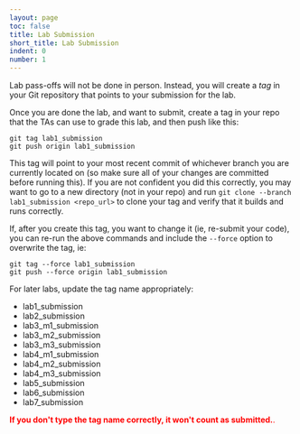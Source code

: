 ```yaml
---
layout: page
toc: false
title: Lab Submission
short_title: Lab Submission
indent: 0
number: 1
---
```


Lab pass-offs will not be done in person.  Instead, you will create a *tag* in your Git repository that points to your submission for the lab.

Once you are done the lab, and want to submit, create a tag in your repo that the TAs can use to grade this lab, and then push like this:

    git tag lab1_submission
    git push origin lab1_submission

This tag will point to your most recent commit of whichever branch you are currently located on (so make sure all of your changes are committed before running this).  If you are not confident you did this correctly, you may want to go to a new directory (not in your repo) and run `git clone --branch lab1_submission <repo_url>` to clone your tag and verify that it builds and runs correctly.

If, after you create this tag, you want to change it (ie, re-submit your code), you can re-run the above commands and include the `--force` option to overwrite the tag, ie:

    git tag --force lab1_submission
    git push --force origin lab1_submission


For later labs, update the tag name appropriately:
  * lab1_submission
  * lab2_submission
  * lab3_m1_submission
  * lab3_m2_submission
  * lab3_m3_submission
  * lab4_m1_submission
  * lab4_m2_submission
  * lab4_m3_submission
  * lab5_submission
  * lab6_submission
  * lab7_submission

<span style="color:red">**If you don't type the tag name correctly, it won't count as submitted.**.
</span>
